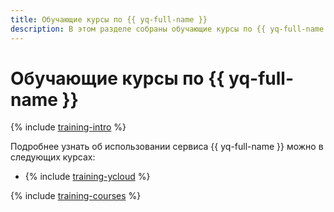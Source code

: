 ```yaml
---
title: Обучающие курсы по {{ yq-full-name }}
description: В этом разделе собраны обучающие курсы по {{ yq-full-name }}.
---
```


# Обучающие курсы по {{ yq-full-name }}

{% include [training-intro](../_includes/training/training-intro.md) %}

Подробнее узнать об использовании сервиса {{ yq-full-name }} можно в следующих курсах:
* {% include [training-ycloud](../_includes/training/training-csi.md) %}

{% include [training-courses](../_includes/training/training-courses.md) %}
